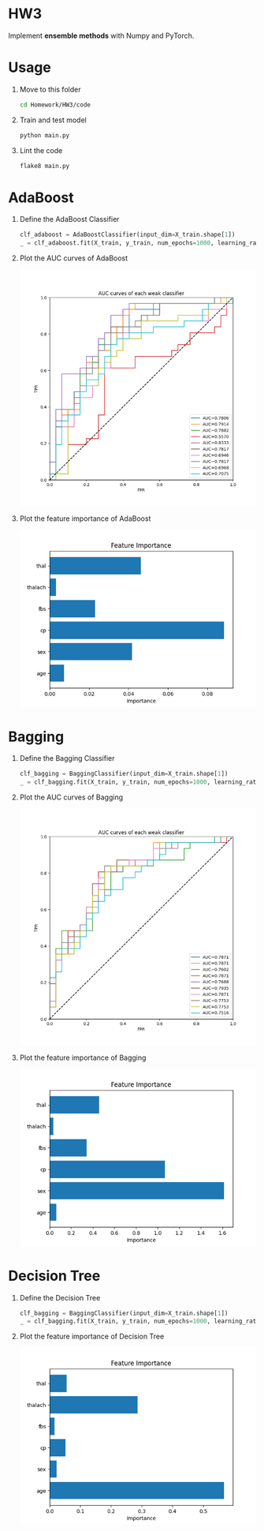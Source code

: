 # HW3

Implement **ensemble methods** with Numpy and PyTorch.

# Usage

1. Move to this folder
    
    ```bash
    cd Homework/HW3/code
    ```
    
2. Train and test model
    
    ```bash
    python main.py
    ```
    
3. Lint the code
    
    ```bash
    flake8 main.py
    ```
    

# AdaBoost

1. Define the AdaBoost Classifier
    
    ```python
    clf_adaboost = AdaBoostClassifier(input_dim=X_train.shape[1])
    _ = clf_adaboost.fit(X_train, y_train, num_epochs=1000, learning_rate=0.001)
    ```
    
2. Plot the AUC curves of AdaBoost
   
   ![AUC curves of AdaBoost](code/AUC_curves/AdaBoost.png)

3. Plot the feature importance of AdaBoost
   
   ![feature importance of AdaBoost](code/feature_importance/AdaBoost.png)

# Bagging

1. Define the Bagging Classifier
    
    ```python
    clf_bagging = BaggingClassifier(input_dim=X_train.shape[1])
    _ = clf_bagging.fit(X_train, y_train, num_epochs=1000, learning_rate=0.004)
    ```
    
2. Plot the AUC curves of Bagging
      
   ![AUC curves of Bagging](code/AUC_curves/Bagging.png)

3. Plot the feature importance of Bagging
      
   ![feature importance of Bagging](code/feature_importance/Bagging.png)


# Decision Tree

1. Define the Decision Tree
    
    ```python
    clf_bagging = BaggingClassifier(input_dim=X_train.shape[1])
    _ = clf_bagging.fit(X_train, y_train, num_epochs=1000, learning_rate=0.004)
    ```
    
2. Plot the feature importance of Decision Tree
         
   ![feature importance of Decision Tree](code/feature_importance/DecisionTree.png)
